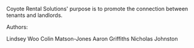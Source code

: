 Coyote Rental Solutions' purpose is to promote the connection between tenants and landlords.

Authors:

Lindsey Woo
Colin Matson-Jones
Aaron Griffiths
Nicholas Johnston

